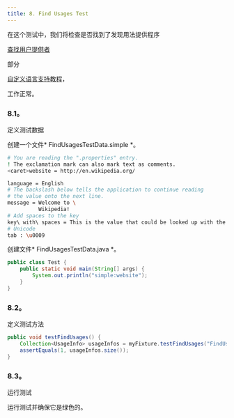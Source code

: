```yaml
---
title: 8. Find Usages Test
---
```


在这个测试中，我们将检查是否找到了发现用法提供程序

[查找用户提供者](/tutorials/custom_language_support/find_usages_provider.md)

部分

[自定义语言支持教程](/tutorials/custom_language_support_tutorial.md)，

工作正常。


### 8.1。
定义测试数据


创建一个文件* FindUsagesTestData.simple *。


```bash
# You are reading the ".properties" entry.
! The exclamation mark can also mark text as comments.
<caret>website = http://en.wikipedia.org/

language = English
# The backslash below tells the application to continue reading
# the value onto the next line.
message = Welcome to \
          Wikipedia!
# Add spaces to the key
key\ with\ spaces = This is the value that could be looked up with the key "key with spaces".
# Unicode
tab : \u0009
```

创建文件* FindUsagesTestData.java *。


```java
public class Test {
    public static void main(String[] args) {
        System.out.println("simple:website");
    }
}
```

### 8.2。
定义测试方法


```java
public void testFindUsages() {
    Collection<UsageInfo> usageInfos = myFixture.testFindUsages("FindUsagesTestData.simple", "FindUsagesTestData.java");
    assertEquals(1, usageInfos.size());
}
```

### 8.3。
运行测试


运行测试并确保它是绿色的。


